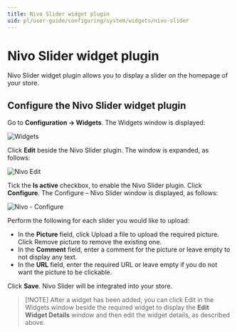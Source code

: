```yaml
---
title: Nivo Slider widget plugin
uid: pl/user-guide/configuring/system/widgets/nivo-slider
---
```


# Nivo Slider widget plugin

Nivo Slider widget plugin allows you to display a slider on the homepage of your store.

## Configure the Nivo Slider widget plugin

Go to **Configuration → Widgets**. The Widgets window is displayed:

![Widgets](_static/nivo-slider/nivo-slider-widgets.png)

Click **Edit** beside the Nivo Slider plugin. The window is expanded, as follows:

![Nivo Edit](_static/nivo-slider/nivo-slider-edit.png)

Tick the **Is active** checkbox, to enable the Nivo Slider plugin. Click **Configure**. The Configure – Nivo Slider window is displayed, as follows:

![Nivo - Configure](_static/nivo-slider/nivo-slider-configure.jpeg)

Perform the following for each slider you would like to upload:

* In the **Picture** field, click Upload a file to upload the required picture. Click Remove picture to remove the existing one.
* In the **Comment** field, enter a comment for the picture or leave empty to not display any text.
* In the **URL** field, enter the required URL or leave empty if you do not want the picture to be clickable.

Click **Save**. Nivo Slider will be integrated into your store.

> [!NOTE] After a widget has been added, you can click Edit in the Widgets window beside the required widget to display the **Edit Widget Details** window and then edit the widget details, as described above.